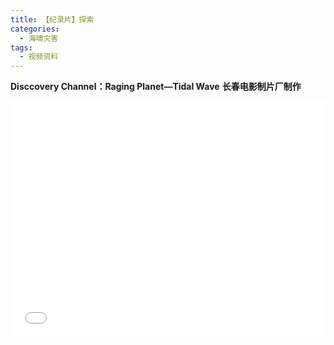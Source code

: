```yaml
---
title: 【纪录片】探索
categories:
  - 海啸灾害
tags:
  - 视频资料
---
```

**Disccovery Channel：Raging Planet—Tidal Wave**
**长春电影制片厂制作**
<div style="position:relative; padding-bottom:75%; width:100%; height:0">
    <iframe src="//player.bilibili.com/player.html?aid=93255838&bvid=BV1jE41177Nt&cid=159203957&page=1" scrolling="no" border="0" frameborder="no" framespacing="0" allowfullscreen="true" style="position:absolute; height: 100%; width: 100%;"></iframe>
</div>